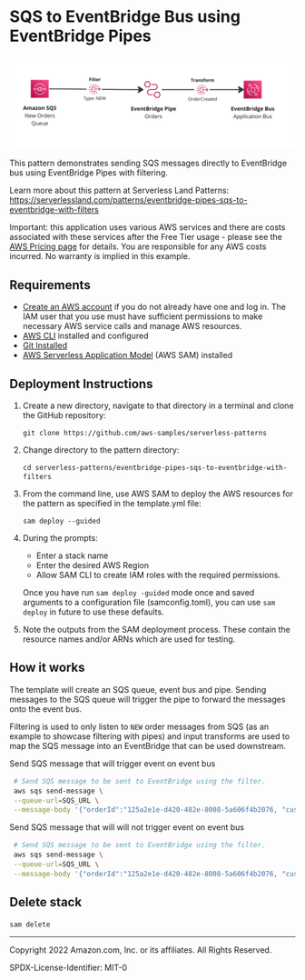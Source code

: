 # SQS to EventBridge Bus using EventBridge Pipes

![Pipes diagram](./screenshot.png)

This pattern demonstrates sending SQS messages directly to EventBridge bus using EventBridge Pipes with filtering.

Learn more about this pattern at Serverless Land Patterns: https://serverlessland.com/patterns/eventbridge-pipes-sqs-to-eventbridge-with-filters

Important: this application uses various AWS services and there are costs associated with these services after the Free Tier usage - please see the [AWS Pricing page](https://aws.amazon.com/pricing/) for details. You are responsible for any AWS costs incurred. No warranty is implied in this example.

## Requirements

- [Create an AWS account](https://portal.aws.amazon.com/gp/aws/developer/registration/index.html) if you do not already have one and log in. The IAM user that you use must have sufficient permissions to make necessary AWS service calls and manage AWS resources.
- [AWS CLI](https://docs.aws.amazon.com/cli/latest/userguide/install-cliv2.html) installed and configured
- [Git Installed](https://git-scm.com/book/en/v2/Getting-Started-Installing-Git)
- [AWS Serverless Application Model](https://docs.aws.amazon.com/serverless-application-model/latest/developerguide/serverless-sam-cli-install.html) (AWS SAM) installed

## Deployment Instructions

1. Create a new directory, navigate to that directory in a terminal and clone the GitHub repository:
   ```
   git clone https://github.com/aws-samples/serverless-patterns
   ```
1. Change directory to the pattern directory:
   ```
   cd serverless-patterns/eventbridge-pipes-sqs-to-eventbridge-with-filters
   ```
1. From the command line, use AWS SAM to deploy the AWS resources for the pattern as specified in the template.yml file:
   ```
   sam deploy --guided
   ```
1. During the prompts:

   - Enter a stack name
   - Enter the desired AWS Region
   - Allow SAM CLI to create IAM roles with the required permissions.

   Once you have run `sam deploy -guided` mode once and saved arguments to a configuration file (samconfig.toml), you can use `sam deploy` in future to use these defaults.

1. Note the outputs from the SAM deployment process. These contain the resource names and/or ARNs which are used for testing.

## How it works

The template will create an SQS queue, event bus and pipe. Sending messages to the SQS queue will trigger the pipe to forward the messages onto the event bus.

Filtering is used to only listen to `NEW` order messages from SQS (as an example to showcase filtering with pipes) and input transforms are used to map the SQS message into an EventBridge that can be used downstream.

Send SQS message that will trigger event on event bus

```sh
 # Send SQS message to be sent to EventBridge using the filter.
 aws sqs send-message \
 --queue-url=SQS_URL \
 --message-body '{"orderId":"125a2e1e-d420-482e-8008-5a606f4b2076, "customerId": "a48516db-66aa-4dbc-bb66-a7f058c5ec24", "type": "NEW"}'
```

Send SQS message that will will not trigger event on event bus

```sh
 # Send SQS message to be sent to EventBridge using the filter.
 aws sqs send-message \
 --queue-url=SQS_URL \
 --message-body '{"orderId":"125a2e1e-d420-482e-8008-5a606f4b2076, "customerId": "a48516db-66aa-4dbc-bb66-a7f058c5ec24", "type": "OLD"}'
```

## Delete stack

```bash
sam delete
```

---

Copyright 2022 Amazon.com, Inc. or its affiliates. All Rights Reserved.

SPDX-License-Identifier: MIT-0
